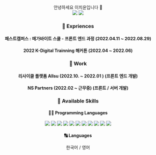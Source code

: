 
<div align="center">
안녕하세요 이치윤입니다 👋
<div>
 <a href="https://carrick0708.tistory.com/" target="_blank"><img src="https://img.shields.io/badge/%20-Blog-orange"/></a>
 <img src="https://img.shields.io/badge/%20-carrick035%40gmail.com-red"/>
</div>
 
 </div>




<div align="center">


### 🏫 Expriences

#### 패스트캠퍼스 : 메가바이트 스쿨 - 프론트 엔드 과정 (2022.04.11 ~ 2022.08.29)
#### 2022 K-Digital Trainning 해커톤 (2022.04 ~ 2022.06) 
 
 
### 🏫 Work
 
#### 리사이클 플랫폼 Allsu (2022.10. ~ 2022.01 ) (프론트 엔드 개발)
#### NS Partners (2022.02 ~ 근무중) (프론트 / 서버 개발)
 
 
 
  

### 🧰 Available Skills
    
   #### 🧑‍💻 Programming Languages
  
 <div>
    <img src="https://img.shields.io/badge/html5-E34F26?style=for-the-badge&logo=html5&logoColor=white">
    <img src="https://img.shields.io/badge/css-1572B6?style=for-the-badge&logo=css&logoColor=white">
    <img src="https://img.shields.io/badge/Sass-CC6699?style=for-the-badge&logo=sass&logoColor=white" />  
    <img src="https://img.shields.io/badge/styledcomponents-DB7093?style=for-the-badge&logo=styledcomponents&logoColor=white"/>
    <img src="https://img.shields.io/badge/JavaScript-F7DF1E?style=for-the-badge&logo=JavaScript&logoColor=white"/>
    <img src="https://img.shields.io/badge/typescript-3178C6?style=for-the-badge&logo=typescript&logoColor=white">
    <img src="https://img.shields.io/badge/react-61DAFB?style=for-the-badge&logo=react&logoColor=white">
    <img src="https://img.shields.io/badge/reactnative-61DAFB?style=for-the-badge&logo=react&logoColor=white">
    <img src="https://img.shields.io/badge/redux-764ABC?style=for-the-badge&logo=redux&logoColor=white">
    <img src="https://img.shields.io/badge/vue-4FC08D?style=for-the-badge&logo=vue&logoColor=white">
    <img src="https://img.shields.io/badge/node.js-4FC08D?style=for-the-badge&logo=node&logoColor=yellow">

<!--      <img src="https://img.shields.io/badge/php-777BB4?style=for-the-badge&logo=php&logoColor=white">
 -->



 </div>
 
 #### 🔠 Languages
      
 한국어 / 영어 
     
</div>

               
                
    
    
 
 




 
  
